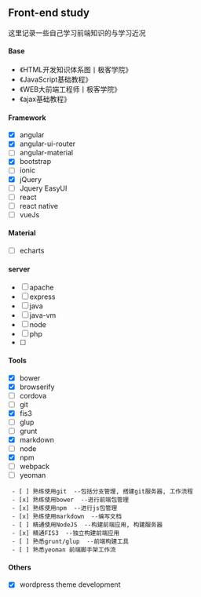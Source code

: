 ## Front-end study
  这里记录一些自己学习前端知识的与学习近况

#### Base
* 《HTML开发知识体系图丨极客学院》
* 《JavaScript基础教程》
* 《WEB大前端工程师丨极客学院》
* 《ajax基础教程》


#### Framework
- [x] angular
- [x] angular-ui-router
- [ ] angular-material
- [x] bootstrap
- [ ] ionic
- [x] jQuery
- [ ] Jquery EasyUI
- [ ] react
- [ ] react native
- [ ] vueJs

#### Material

- [ ] echarts


#### server

- [ ] apache
- [ ] express
- [ ] java
- [ ] java-vm 
- [ ] node
- [ ] php
- [ ] 


#### Tools
 
 - [x] bower
 - [x] browserify
 - [ ] cordova  
 - [ ] git
 - [x] fis3  
 - [ ] glup
 - [ ] grunt 
 - [x] markdown
 - [ ] node 
 - [x] npm
 - [ ] webpack
 - [ ] yeoman   
   
```
 - [ ] 熟练使用git  --包括分支管理, 搭建git服务器, 工作流程
 - [x] 熟练使用bower  --进行前端包管理
 - [x] 熟练使用npm  --进行js包管理
 - [x] 熟练使用markdown  --编写文档
 - [ ] 精通使用NodeJS  --构建前端应用, 构建服务器
 - [x] 精通FIS3  --独立构建前端应用
 - [ ] 熟悉grunt/glup  --前端构建工具
 - [ ] 熟悉yeoman 前端脚手架工作流
```

#### Others
 - [x] wordpress theme development
 
 
